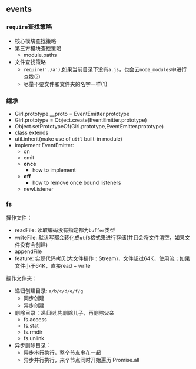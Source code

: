 ## events
### `require`查找策略
* 核心模块查找策略
* 第三方模块查找策略
  * module.paths
* 文件查找策略
  * `require('./a')`,如果当前目录下没有`a.js`，也会去`node_modules`中进行查找(?)
  * 尽量不要文件和文件夹的名字一样(?)  

### 继承
* Girl.prototype.__proto = EventEmitter.prototype
* Girl.prototype = Object.create(EventEmitter.prototype)
* Object.setPrototypeOf(Girl.prototype,EventEmitter.prototype)
* class extends
* util.inherit(make use of `uitl` built-in module)
* implement EventEmitter:
  * on
  * emit
  * **once**
    * how to implement
  * **off**
    * how to remove once bound listeners
  * newListener

### fs
操作文件：  
* readFile: 读取编码没有指定都为`buffer`类型
* writeFile: 默认写都会转化成`utf8`格式来进行存储(并且会将文件清空，如果文件没有会创建)
* appendFile
* feature: 实现代码拷贝(大文件操作：Stream)，文件超过64K，使用流；如果文件小于64K，直接read + write

操作文件夹：  
* 递归创建目录: `a/b/c/d/e/f/g`
  * 同步创建
  * 异步创建
* 删除目录：递归树,先删除儿子，再删除父亲
  * fs.access
  * fs.stat
  * fs.rmdir
  * fs.unlink
* 异步删除目录：
  * 异步串行执行，整个节点串在一起
  * 异步并行执行，来个节点同时开始遍历 Promise.all
